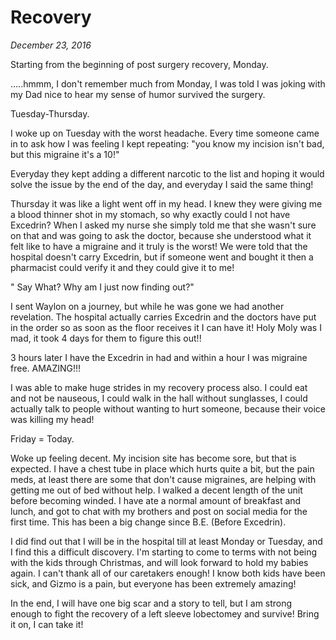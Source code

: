 # Recovery
_December 23, 2016_

Starting from the beginning of post surgery recovery, Monday.



.....hmmm, I don't remember much from Monday, I was told I was joking with my Dad nice to hear my sense of humor survived the surgery.



Tuesday-Thursday.



I woke up on Tuesday with the worst headache.  Every time someone came in to ask how I was feeling I kept repeating:  "you know my incision isn't bad, but this migraine it's a 10!"

Everyday they kept adding a different narcotic to the list and hoping it would solve the issue by the end of the day, and everyday I said the same thing!



Thursday it was like a light went off in my head.  I knew they were giving me a blood thinner shot in my stomach, so why exactly could I not have Excedrin?  When I asked my nurse she simply told me that she wasn't sure on that and was going to ask the doctor, because she understood what it felt like to have a migraine and it truly is the worst!  We were told that the hospital doesn't carry Excedrin, but if someone went and bought it then a pharmacist could verify it and they could give it to me! 



" Say What?  Why am I just now finding out?"



I sent Waylon on a journey,  but while he was gone we had another revelation.  The hospital actually carries Excedrin and the doctors have put in the order so as soon as the floor receives it I can have it! Holy Moly was I mad, it took 4 days for them to figure this out!!

 

3 hours later I have the Excedrin in had and within a hour I was migraine free.  AMAZING!!! 



I was able to make huge strides in my recovery process also.  I could eat and not be nauseous, I could walk in the hall without sunglasses, I  could actually talk to people without wanting to hurt someone, because their voice was killing my head!



Friday = Today.



Woke up feeling decent.  My incision site has become sore, but that is expected.  I have a chest tube in place which hurts quite a bit, but the pain meds, at least there are some that don't cause migraines, are helping with getting me out of bed without help.  I walked a decent length of the unit before becoming winded.  I have ate a normal amount of breakfast and lunch, and got to chat with my brothers and post on social media for the first time.  This has been a big change since B.E. (Before Excedrin).



I did find out that I will be in the hospital till at least Monday or Tuesday, and I find this a difficult discovery.  I'm starting to come to terms with not being with the kids through Christmas, and will look forward to hold my babies again.  I can't thank all of our caretakers enough!  I know both kids have been sick, and Gizmo is a pain, but everyone has been extremely amazing!



In the end, I will have one big scar and a story to tell, but I am strong enough to fight the recovery of a left sleeve lobectomey and survive!  Bring it on, I can take it!